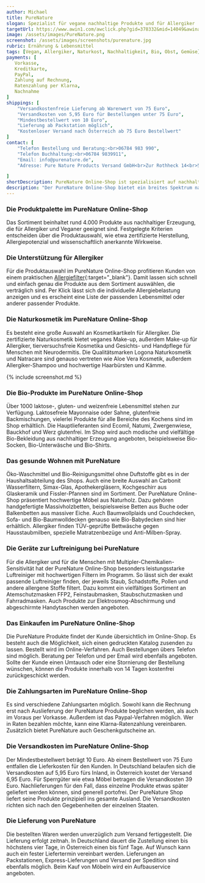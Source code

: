 ```yaml
---
author: Michael
title: PureNature
slogan: Spezialist für vegane nachhaltige Produkte und für Allergiker
targetUrl: https://www.awin1.com/awclick.php?gid=378332&mid=14049&awinaffid=731132&linkid=2533240&clickref=
image: /assets/images/PureNature.png
screenshot: /assets/images/screenshots/purenature.jpg
rubric: Ernährung & Lebensmittel
tags: [Vegan, Allergiker, Naturkost, Nachhaltigkeit, Bio, Obst, Gemüse]
payments: [
   Vorkasse,
   Kreditkarte,
   PayPal,
   Zahlung auf Rechnung,
   Ratenzahlung per Klarna,
   Nachnahme
]
shippings: [
    "Versandkostenfreie Lieferung ab Warenwert von 75 Euro",
    "Versandkosten von 5,95 Euro für Bestellungen unter 75 Euro",
    "Mindestbestellwert von 10 Euro",
    "Lieferung ab Packstation möglich",
    "Kostenloser Versand nach Österreich ab 75 Euro Bestellwert"
]
contact: [
    "Telefon Bestellung und Beratung:<br>06784 983 990",
    "Telefon Buchhaltung:<br>06784 9839911",
    "Email: info@purenature.de",
    "Adresse: Pure Nature Products Versand GmbH<br>Zur Rothheck 14<br>55743 Idar-Oberstein"

]
shortDescription: PureNature Online-Shop ist spezialisiert auf nachhaltige Produkte für die Allergiker und das vegane Leben aus den verschiedensten Bereichen.
description: "Der PureNature Online-Shop bietet ein breites Spektrum natürlicher Erzeugnisse. Das Sortiment reicht von Bio-Lebensmitteln bis zu nachhaltigen Artikeln rund ums Wohnen. Die Philosophie des Familienunternehmens: Mit hochwertigen Produkten, kompetenten Mitarbeitern und fundiertem Know-How Gesundheit und Nachhaltigkeit für die Kunden zu ermöglichen."
---
```


### Die Produktpalette im PureNature Online-Shop

Das Sortiment beinhaltet rund 4.000 Produkte aus nachhaltiger Erzeugung, die für Allergiker und Veganer geeignet sind. Festgelegte Kriterien entscheiden über die Produktauswahl, wie etwa zertifizierte Herstellung, Allergiepotenzial und wissenschaftlich anerkannte Wirkweise.

### Die Unterstützung für Allergiker

Für die Produktauswahl im PureNature Online-Shop profitieren Kunden von einem praktischen [Allergiefilter](https://www.purenature.de/filter){:target="_blank"}. Damit lassen sich schnell und einfach genau die Produkte aus dem Sortiment auswählen, die verträglich sind. Per Klick lässt sich die individuelle Allergiebelastung anzeigen und es erscheint eine Liste der passenden Lebensmittel oder anderer passender Produkte.

### Die Naturkosmetik im PureNature Online-Shop

Es besteht eine große Auswahl an Kosmetikartikeln für Allergiker. Die zertifizierte Naturkosmetik bietet veganes Make-up, außerdem Make-up für Allergiker, tierversuchsfreie Kosmetika und Gesichts- und Handpflege für Menschen mit Neurodermitis. Die Qualitätsmarken Logona Naturkosmetik und Natracare sind genauso vertreten wie Aloe Vera Kosmetik, außerdem Allergiker-Shampoo und hochwertige Haarbürsten und Kämme.

{% include screenshot.md %}

### Die Bio-Produkte im PureNature Online-Shop

Über 1000 laktose-, gluten- und weizenfreie Lebensmittel stehen zur Verfügung. Laktosefreie Mayonnaise oder Sahne, glutenfreie Backmischungen, vielerlei Produkte für alle Bereiche des Kochens sind im Shop erhältlich. Die Hauptlieferanten sind Ecomil, Natumi, Zwergenwiese, Bauckhof und Werz glutenfrei. Im Shop wird auch modische und vielfältige Bio-Bekleidung aus nachhaltiger Erzeugung angeboten, beispielsweise Bio-Socken, Bio-Unterwäsche und Bio-Shirts. 

### Das gesunde Wohnen mit PureNature

Öko-Waschmittel und Bio-Reinigungsmittel ohne Duftstoffe gibt es in der Haushaltsabteilung des Shops. Auch eine breite Auswahl an Carbonit Wasserfiltern, Simax-Glas, Apothekergläsern, Kochgeschirr aus Glaskeramik und Fissler-Pfannen sind im Sortiment. Der PureNature Online-Shop präsentiert hochwertige Möbel aus Naturholz. Dazu gehören handgefertigte Massivholzbetten, beispielsweise Betten aus Buche oder Balkenbetten aus massiver Eiche. Auch Baumwollplaids und Couchdecken, Sofa- und Bio-Baumwolldecken genauso wie Bio-Babydecken sind hier erhältlich. Allergiker finden TÜV-geprüfte Bettwäsche gegen Hausstaubmilben, spezielle Matratzenbezüge und Anti-Milben-Spray. 

### Die Geräte zur Luftreinigung bei PureNature

Für die Allergiker und für die Menschen mit Multipler-Chemikalien-Sensitivität hat der PureNature Online-Shop besonders leistungsstarke Luftreiniger mit hochwertigen Filtern im Programm. So lässt sich der exakt passende Luftreiniger finden, der jeweils Staub, Schadstoffe, Pollen und andere allergene Stoffe filtert. Dazu kommt ein vielfältiges Sortiment an Atemschutzmasken FFP2, Feinstaubmasken, Staubschutzmasken und Fahrradmasken. Auch Produkte zur Elektrosmog-Abschirmung und abgeschirmte Handytaschen werden angeboten. 

### Das Einkaufen im PureNature Online-Shop

Die PureNature Produkte findet der Kunde übersichtlich im Online-Shop. Es besteht auch die Möglichkeit, sich einen gedruckten Katalog zusenden zu lassen. Bestellt wird im Online-Verfahren. Auch Bestellungen übers Telefon sind möglich. Beratung per Telefon und per Email wird ebenfalls angeboten. Sollte der Kunde einen Umtausch oder eine Stornierung der Bestellung wünschen, können die Produkte innerhalb von 14 Tagen kostenfrei zurückgeschickt werden. 

### Die Zahlungsarten im PureNature Online-Shop

Es sind verschiedene Zahlungsarten möglich. Sowohl kann die Rechnung erst nach Auslieferung der PureNature Produkte beglichen werden, als auch im Voraus per Vorkasse. Außerdem ist das Paypal-Verfahren möglich. Wer in Raten bezahlen möchte, kann eine Klarna-Ratenzahlung vereinbaren. Zusätzlich bietet PureNature auch Geschenkgutscheine an. 

### Die Versandkosten im PureNature Online-Shop

Der Mindestbestellwert beträgt 10 Euro. Ab einem Bestellwert von 75 Euro entfallen die Lieferkosten für den Kunden. In Deutschland belaufen sich die Versandkosten auf 5,95 Euro fürs Inland, in Österreich kostet der Versand 6,95 Euro. Für Sperrgüter wie etwa Möbel betragen die Versandkosten 39 Euro. Nachlieferungen für den Fall, dass einzelne Produkte etwas später geliefert werden können, sind generell portofrei. Der PureNature Shop liefert seine Produkte prinzipiell ins gesamte Ausland. Die Versandkosten richten sich nach den Gegebenheiten der einzelnen Staaten. 

### Die Lieferung von PureNature

Die bestellten Waren werden unverzüglich zum Versand fertiggestellt. Die Lieferung erfolgt zeitnah. In Deutschland dauert die Zustellung einen bis höchstens vier Tage, in Österreich einen bis fünf Tage. Auf Wunsch kann auch ein fester Liefertermin vereinbart werden. Lieferungen an Packstationen, Express-Lieferungen und Versand per Spedition sind ebenfalls möglich. Beim Kauf von Möbeln wird ein Aufbauservice angeboten.

